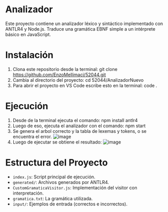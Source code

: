 # Analizador

Este proyecto contiene un analizador léxico y sintáctico implementado con ANTLR4 y Node.js. Traduce una gramática EBNF simple a un intérprete básico en JavaScript.

# Instalación
1. Clona este repositorio desde la terminal:
git clone https://github.com/EnzoMellimaci/52044.git
2. Cambia al directorio del proyecto:
cd 52044/AnalizadorNuevo
3. Para abrir el proyecto en VS Code escribe esto en la terminal:
code .

# Ejecución
1. Desde de la terminal ejecuta el comando: 
npm install antlr4
2. Luego de eso, ejecuta el analizador con el comando: 
npm start
3. Se genera el arbol correcto y la tabla de lexemas y tokens, o se encuentra el error.
![image](https://github.com/user-attachments/assets/0095775b-5315-4c09-91fa-30d7e732f182)
4. Luego de ejecutar se obtiene el resultado:
![image](https://github.com/user-attachments/assets/4153c89e-e3fe-47c2-8a0a-655d70ed7ece)

# Estructura del Proyecto

- `index.js`: Script principal de ejecución.
- `generated/`: Archivos generados por ANTLR4.
- `CustomGramaticaVisitor.js`: Implementación del visitor con interpretación.
- `gramatica.txt`: La gramática utilizada.
- `input/`: Ejemplos de entrada (correctos e incorrectos).

